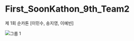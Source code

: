 # First_SoonKathon_9th_Team2
제 1회 순카톤 [이민수, 송지영, 이예빈]



![그룹 1](https://user-images.githubusercontent.com/80839715/124301584-ff52e000-db9a-11eb-96ae-07db6866f399.jpg)
